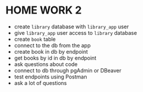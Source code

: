 # HOME WORK 2

- create `library` database with `library_app` user
- give `library_app` user access to `library` database
- create `book` table
- connect to the db from the app
- create book in db by endpoint
- get books by id in db by endpoint
- ask questions about code
- connect to db through pgAdmin or DBeaver
- test endpoints using Postman
- ask a lot of questions
